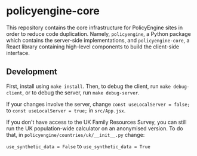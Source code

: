 # policyengine-core

This repository contains the core infrastructure for PolicyEngine sites in order to reduce code duplication. Namely, `policyengine`, a Python package which contains the server-side implementations, and `policyengine-core`, a React library containing high-level components to build the client-side interface.

## Development

First, install using `make install`. Then, to debug the client, run `make debug-client`, or to debug the server, run `make debug-server`.

If your changes involve the server, change `const useLocalServer = false;` to `const useLocalServer = true;` in `src/App.jsx`.

If you don't have access to the UK Family Resources Survey, you can still run the UK population-wide calculator on an anonymised version. To do that, in `policyengine/countries/uk/__init__.py` change:

`use_synthetic_data = False` to `use_synthetic_data = True`
